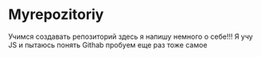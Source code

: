 # Myrepozitoriy
Учимся создавать репозиторий
здесь  я  напишу немного о себе!!! Я учу JS  и пытаюсь понять Githab
пробуем еще раз тоже самое
